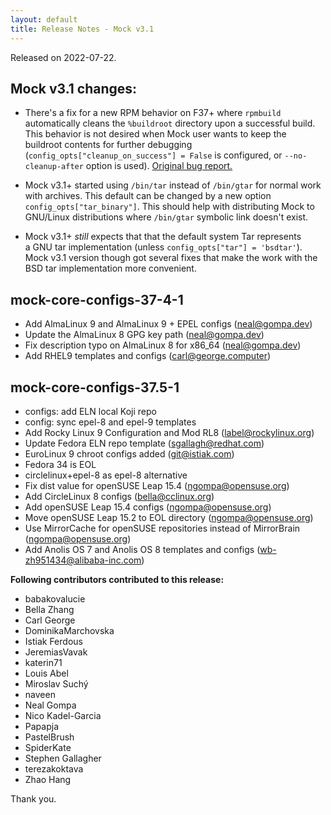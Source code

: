```yaml
---
layout: default
title: Release Notes - Mock v3.1
---
```


Released on 2022-07-22.

## Mock v3.1 changes:

- There's a fix for a new RPM behavior on F37+ where `rpmbuild` automatically
  cleans the `%buildroot` directory upon a successful build.  This behavior is
  not desired when Mock user wants to keep the buildroot contents for further
  debugging (`config_opts["cleanup_on_success"] = False` is
  configured, or `--no-cleanup-after` option is used).  [Original bug
  report.][rhbz#2105393]

- Mock v3.1+ started using `/bin/tar` instead of `/bin/gtar` for normal work
  with archives.  This default can be changed by a new option
  `config_opts["tar_binary"]`.  This should help with distributing Mock to
  GNU/Linux distributions where `/bin/gtar` symbolic link doesn't exist.

- Mock v3.1+ *still* expects that that the default system Tar represents
  a GNU tar implementation (unless `config_opts["tar"] = 'bsdtar'`).  Mock v3.1
  version though got several fixes that make the work with the BSD tar
  implementation more convenient.


## mock-core-configs-37-4-1

* Add AlmaLinux 9 and AlmaLinux 9 + EPEL configs (neal@gompa.dev)
* Update the AlmaLinux 8 GPG key path (neal@gompa.dev)
* Fix description typo on AlmaLinux 8 for x86_64 (neal@gompa.dev)
* Add RHEL9 templates and configs (carl@george.computer)


## mock-core-configs-37.5-1

* configs: add ELN local Koji repo
* config: sync epel-8 and epel-9 templates
* Add Rocky Linux 9 Configuration and Mod RL8 (label@rockylinux.org)
* Update Fedora ELN repo template (sgallagh@redhat.com)
* EuroLinux 9 chroot configs added (git@istiak.com)
* Fedora 34 is EOL
* circlelinux+epel-8 as epel-8 alternative
* Fix dist value for openSUSE Leap 15.4 (ngompa@opensuse.org)
* Add CircleLinux 8 configs (bella@cclinux.org)
* Add openSUSE Leap 15.4 configs (ngompa@opensuse.org)
* Move openSUSE Leap 15.2 to EOL directory (ngompa@opensuse.org)
* Use MirrorCache for openSUSE repositories instead of MirrorBrain (ngompa@opensuse.org)
* Add Anolis OS 7 and Anolis OS 8 templates and configs (wb-zh951434@alibaba-inc.com)


**Following contributors contributed to this release:**

 * babakovalucie
 * Bella Zhang
 * Carl George
 * DominikaMarchovska
 * Istiak Ferdous
 * JeremiasVavak
 * katerin71
 * Louis Abel
 * Miroslav Suchý
 * naveen
 * Neal Gompa
 * Nico Kadel-Garcia
 * Papapja
 * PastelBrush
 * SpiderKate
 * Stephen Gallagher
 * terezakoktava
 * Zhao Hang

Thank you.


[rhbz#2105393]: https://bugzilla.redhat.com/show_bug.cgi?id=2105393
